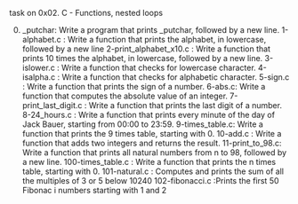 task on 0x02. C - Functions, nested loops

0. _putchar: Write a program that prints _putchar, followed by a new line.
1-alphabet.c : Write a function that prints the alphabet, in lowercase, followed by a new line
2-print_alphabet_x10.c : Write a function that prints 10 times the alphabet, in lowercase, followed by a new line.
3-islower.c : Write a function that checks for lowercase character.
4-isalpha.c : Write a function that checks for alphabetic character.
5-sign.c : Write a function that prints the sign of a number.
6-abs.c: Write a function that computes the absolute value of an integer.
7-print_last_digit.c : Write a function that prints the last digit of a number.
8-24_hours.c : Write a function that prints every minute of the day of Jack Bauer, starting from 00:00 to 23:59.
9-times_table.c: Write a function that prints the 9 times table, starting with 0.
10-add.c : Write a function that adds two integers and returns the result.
11-print_to_98.c: Write a function that prints all natural numbers from n to 98, followed by a new line.
100-times_table.c : Write a function that prints the n times table, starting with 0.
101-natural.c : Computes and prints the sum of all the multiples of 3 or 5 below 10240
102-fibonacci.c :Prints the first 50 Fibonac i  numbers starting with 1 and 2 
